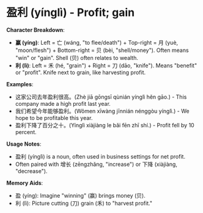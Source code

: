 # **盈利 (yínglì) - Profit; gain**

**Character Breakdown**:  
- **赢 (yíng)**: Left = 亡 (wáng, "to flee/death") + Top-right = 月 (yuè, "moon/flesh") + Bottom-right = 贝 (bèi, "shell/money"). Often means "win" or "gain". Shell (贝) often relates to wealth.  
- **利 (lì)**: Left = 禾 (hé, "grain") + Right = 刀 (dāo, "knife"). Means "benefit" or "profit". Knife next to grain, like harvesting profit.

**Examples**:  
- 这家公司去年盈利很高。(Zhè jiā gōngsī qùnián yínglì hěn gāo.) - This company made a high profit last year.  
- 我们希望今年能够盈利。(Wǒmen xīwàng jīnnián nénggòu yínglì.) - We hope to be profitable this year.  
- 盈利下降了百分之十。(Yínglì xiàjiàng le bǎi fēn zhī shí.) - Profit fell by 10 percent.

**Usage Notes**:  
- 盈利 (yínglì) is a noun, often used in business settings for net profit.  
- Often paired with 增长 (zēngzhǎng, "increase") or 下降 (xiàjiàng, "decrease").

**Memory Aids**:  
- 盈 (yíng): Imagine "winning" (赢) brings money (贝).  
- 利 (lì): Picture cutting (刀) grain (禾) to "harvest profit."